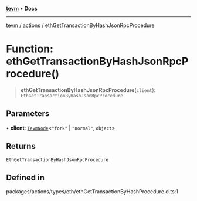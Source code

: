 [**tevm**](../../README.md) • **Docs**

***

[tevm](../../modules.md) / [actions](../README.md) / ethGetTransactionByHashJsonRpcProcedure

# Function: ethGetTransactionByHashJsonRpcProcedure()

> **ethGetTransactionByHashJsonRpcProcedure**(`client`): `EthGetTransactionByHashJsonRpcProcedure`

## Parameters

• **client**: [`TevmNode`](../../index/type-aliases/TevmNode.md)\<`"fork"` \| `"normal"`, `object`\>

## Returns

`EthGetTransactionByHashJsonRpcProcedure`

## Defined in

packages/actions/types/eth/ethGetTransactionByHashProcedure.d.ts:1
